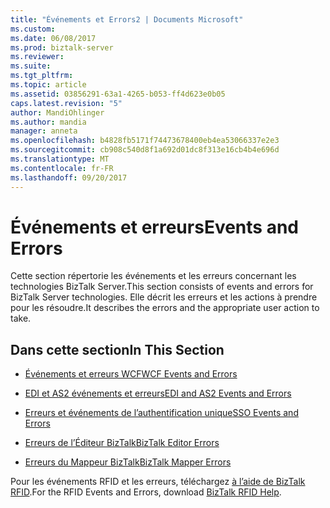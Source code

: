 ```yaml
---
title: "Événements et Errors2 | Documents Microsoft"
ms.custom: 
ms.date: 06/08/2017
ms.prod: biztalk-server
ms.reviewer: 
ms.suite: 
ms.tgt_pltfrm: 
ms.topic: article
ms.assetid: 03856291-63a1-4265-b053-ff4d623e0b05
caps.latest.revision: "5"
author: MandiOhlinger
ms.author: mandia
manager: anneta
ms.openlocfilehash: b4828fb5171f74473678400eb4ea53066337e2e3
ms.sourcegitcommit: cb908c540d8f1a692d01dc8f313e16cb4b4e696d
ms.translationtype: MT
ms.contentlocale: fr-FR
ms.lasthandoff: 09/20/2017
---
```

# <a name="events-and-errors"></a><span data-ttu-id="3c0a0-102">Événements et erreurs</span><span class="sxs-lookup"><span data-stu-id="3c0a0-102">Events and Errors</span></span>
<span data-ttu-id="3c0a0-103">Cette section répertorie les événements et les erreurs concernant les technologies BizTalk Server.</span><span class="sxs-lookup"><span data-stu-id="3c0a0-103">This section consists of events and errors for BizTalk Server technologies.</span></span> <span data-ttu-id="3c0a0-104">Elle décrit les erreurs et les actions à prendre pour les résoudre.</span><span class="sxs-lookup"><span data-stu-id="3c0a0-104">It describes the errors and the appropriate user action to take.</span></span>  
  
## <a name="in-this-section"></a><span data-ttu-id="3c0a0-105">Dans cette section</span><span class="sxs-lookup"><span data-stu-id="3c0a0-105">In This Section</span></span>  
  
-   [<span data-ttu-id="3c0a0-106">Événements et erreurs WCF</span><span class="sxs-lookup"><span data-stu-id="3c0a0-106">WCF Events and Errors</span></span>](../core/wcf-events-and-errors.md)  
  
-   [<span data-ttu-id="3c0a0-107">EDI et AS2 événements et erreurs</span><span class="sxs-lookup"><span data-stu-id="3c0a0-107">EDI and AS2 Events and Errors</span></span>](../core/edi-and-as2-events-and-errors.md)  
  
-   [<span data-ttu-id="3c0a0-108">Erreurs et événements de l’authentification unique</span><span class="sxs-lookup"><span data-stu-id="3c0a0-108">SSO Events and Errors</span></span>](../core/sso-events-and-errors.md)  
  
-   [<span data-ttu-id="3c0a0-109">Erreurs de l’Éditeur BizTalk</span><span class="sxs-lookup"><span data-stu-id="3c0a0-109">BizTalk Editor Errors</span></span>](../core/biztalk-editor-errors.md)  
  
-   [<span data-ttu-id="3c0a0-110">Erreurs du Mappeur BizTalk</span><span class="sxs-lookup"><span data-stu-id="3c0a0-110">BizTalk Mapper Errors</span></span>](../core/biztalk-mapper-errors.md)  
  
 <span data-ttu-id="3c0a0-111">Pour les événements RFID et les erreurs, téléchargez [à l’aide de BizTalk RFID](http://www.microsoft.com/download/details.aspx?id=38167).</span><span class="sxs-lookup"><span data-stu-id="3c0a0-111">For the RFID Events and Errors, download [BizTalk RFID Help](http://www.microsoft.com/download/details.aspx?id=38167).</span></span>